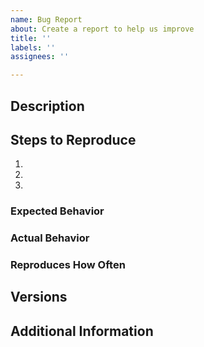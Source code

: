 ```yaml
---
name: Bug Report
about: Create a report to help us improve
title: ''
labels: ''
assignees: ''

---
```


<!--

Welcome! Thanks for reporting bugs!

Do you want to ask a question? Are you looking for support?
Please ask us on
- Discord: https://discord.com/invite/uCPdDXzbdv
- GitHub Discussion

-->

## Description

<!-- describe the bug -->

## Steps to Reproduce

1. <!-- first step -->
2. <!-- then -->
3. <!-- and so on -->

### Expected Behavior

<!-- what is expected to happen? -->

### Actual Behavior

<!-- what actually happened? -->

### Reproduces How Often

<!-- is it always reproducible? -->

## Versions

<!-- you can get this information from copy and pasting the output of `cargo tree | grep sea-` from the console. Also, please include the database and OS that you are running. -->

## Additional Information

<!-- please provide a minimal reproducible example, if possible. Any other additional information that might be helpful. -->
